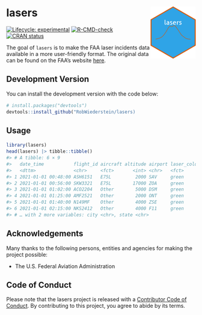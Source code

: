 
<!-- README.md is generated from README.Rmd. Please edit that file -->

# lasers <img src="man/figures/logo.png" align="right" width="120" />

<!-- badges: start -->

[![Lifecycle:
experimental](https://img.shields.io/badge/lifecycle-experimental-orange.svg)](https://lifecycle.r-lib.org/articles/stages.html#experimental)
[![R-CMD-check](https://github.com/RobWiederstein/lasers/actions/workflows/R-CMD-check.yaml/badge.svg)](https://github.com/RobWiederstein/lasers/actions/workflows/R-CMD-check.yaml)
[![CRAN
status](https://www.r-pkg.org/badges/version/lasers)](https://CRAN.R-project.org/package=lasers)
<!-- badges: end -->

The goal of `lasers` is to make the FAA laser incidents data available
in a more user-friendly format. The original data can be found on the
FAA’s website
[here](https://www.faa.gov/about/initiatives/reported-laser-incidents-2022).

## Development Version

You can install the development version with the code below:

``` r
# install.packages("devtools")
devtools::install_github("RobWiederstein/lasers)
```

## Usage

``` r
library(lasers)
head(lasers) |> tibble::tibble()
#> # A tibble: 6 × 9
#>   date_time           flight_id aircraft altitude airport laser_color injury
#>   <dttm>              <chr>     <fct>       <int> <chr>   <fct>       <chr> 
#> 1 2021-01-01 00:48:00 ASH6151   E75L         2000 SAV     green       no    
#> 2 2021-01-01 00:56:00 SKW3321   E75L        17000 ZOA     green       no    
#> 3 2021-01-01 01:02:00 ACO2204   Other        5000 DSM     green       no    
#> 4 2021-01-01 01:25:00 AMF2521   Other        2000 ONT     green       no    
#> 5 2021-01-01 01:40:00 N149MF    Other        4000 ZSE     green       no    
#> 6 2021-01-01 02:15:00 NKS2412   Other        4000 F11     green       no    
#> # … with 2 more variables: city <chr>, state <chr>
```

## Acknowledgements

Many thanks to the following persons, entities and agencies for making
the project possible:

-   The U.S. Federal Aviation Administration

## Code of Conduct

Please note that the lasers project is released with a [Contributor Code
of
Conduct](https://contributor-covenant.org/version/2/1/CODE_OF_CONDUCT.html).
By contributing to this project, you agree to abide by its terms.
